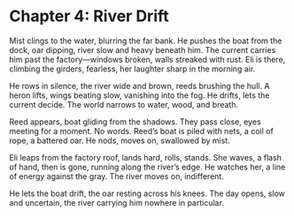 # Chapter 4: River Drift

Mist clings to the water, blurring the far bank. He pushes the boat from the dock, oar dipping, river slow and heavy beneath him. The current carries him past the factory—windows broken, walls streaked with rust. Eli is there, climbing the girders, fearless, her laughter sharp in the morning air.

He rows in silence, the river wide and brown, reeds brushing the hull. A heron lifts, wings beating slow, vanishing into the fog. He drifts, lets the current decide. The world narrows to water, wood, and breath.

Reed appears, boat gliding from the shadows. They pass close, eyes meeting for a moment. No words. Reed’s boat is piled with nets, a coil of rope, a battered oar. He nods, moves on, swallowed by mist.

Eli leaps from the factory roof, lands hard, rolls, stands. She waves, a flash of hand, then is gone, running along the river’s edge. He watches her, a line of energy against the gray. The river moves on, indifferent.

He lets the boat drift, the oar resting across his knees. The day opens, slow and uncertain, the river carrying him nowhere in particular. 
